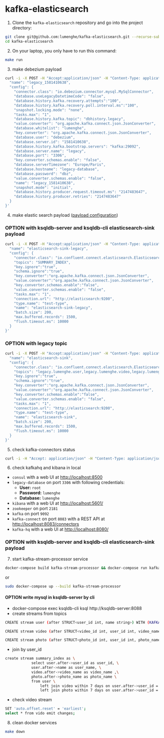 
# kafka-elasticsearch
1. Clone the `kafka-elasticsearch` repository and go into the project directory:
```bash
git clone git@github.com:lumenghe/kafka-elasticsearch.git --recurse-submodules
cd kafka-elasticsearch
```

2. On your laptop, you only have to run this command:
```bash
make run
```

3. make debezium payload
```bash
curl -i -X POST -H "Accept:application/json" -H "Content-Type: application/json" http://127.0.0.1:8083/connectors/ -d '{
  "name": "legacy_1581410638",
  "config": {
    "connector.class": "io.debezium.connector.mysql.MySqlConnector",
    "database.useLegacyDatetimeCode": "false",
    "database.history.kafka.recovery.attempts":"100",
    "database.history.kafka.recovery.poll.interval.ms":"100",
    "snapshot.locking.mode": "none",
    "tasks.max": "1",
    "database.history.kafka.topic": "dbhistory.legacy",
    "value.converter": "org.apache.kafka.connect.json.JsonConverter",
    "database.whitelist": "lumenghe",
    "key.converter": "org.apache.kafka.connect.json.JsonConverter",
    "database.user": "debezium",
    "database.server.id": "1581410638",
    "database.history.kafka.bootstrap.servers": "kafka:29092",
    "database.server.name": "legacy",
    "database.port": "3306",
    "key.converter.schemas.enable": "false",
    "database.serverTimezone": "Europe/Paris",
    "database.hostname": "legacy-database",
    "database.password": "dbz",
    "value.converter.schemas.enable": "false",
    "name": "legacy_1581410638",
    "snapshot.mode": "initial",
    "database.history.producer.request.timeout.ms": "2147483647",
    "database.history.producer.retries": "2147483647"
  }
}'

```


4. make elastic search payload ([payload configuration](https://docs.confluent.io/current/connect/kafka-connect-elasticsearch/configuration_options.html))

### OPTION with ksqldb-server and ksqldb-cli elasticsearch-sink payload
```bash
curl -i -X POST -H "Accept:application/json" -H "Content-Type: application/json"  http://127.0.0.1:8083/connectors/ -d '{
  "name": "elasticsearch-sink-legacy",
  "config": {
    "connector.class": "io.confluent.connect.elasticsearch.ElasticsearchSinkConnector",
    "topics": "SUMMARY_INDEX",
    "key.ignore":"true",
    "schema.ignore":"true",
    "key.converter":"org.apache.kafka.connect.json.JsonConverter",
    "value.converter":"org.apache.kafka.connect.json.JsonConverter",
    "key.converter.schemas.enable":"false",
    "value.converter.schemas.enable": "false",
    "tasks.max": "1",
    "connection.url": "http://elasticsearch:9200",
    "type.name": "test-type",
    "name": "elasticsearch-sink-legacy",
    "batch.size": 200,
    "max.buffered.records": 1500,
    "flush.timeout.ms": 10000
  }
}'
```

### OPTION with legacy topic
```bash
curl -i -X POST -H "Accept:application/json" -H "Content-Type: application/json"  http://127.0.0.1:8083/connectors/ -d '{
  "name": "elasticsearch-sink",
  "config": {
    "connector.class": "io.confluent.connect.elasticsearch.ElasticsearchSinkConnector",
    "topics": "legacy.lumenghe.user,legacy.lumenghe.video,legacy.lumenghe.photo",
    "key.ignore":"true",
    "schema.ignore":"true",
    "key.converter":"org.apache.kafka.connect.json.JsonConverter",
    "value.converter":"org.apache.kafka.connect.json.JsonConverter",
    "key.converter.schemas.enable":"false",
    "value.converter.schemas.enable": "false",
    "tasks.max": "1",
    "connection.url": "http://elasticsearch:9200",
    "type.name": "test-type",
    "name": "elasticsearch-sink",
    "batch.size": 200,
    "max.buffered.records": 1500,
    "flush.timeout.ms": 10000
  }
}'
```


5. check kafka-connectors status
```bash
curl -i -H "Accept: application/json" -H "Content-Type: application/json" -X GET  http://127.0.0.1:8083/connectors/?expand=status
```

6. check kafkahq and kibana in local
* `consul` with a web UI at [http://localhost:8500](http://localhost:8500/ui/dc1/kv)
* `legacy-database` on port `3306` with following credentials:
    * **User:** `root`
    * **Password:** `lumenghe`
    * **Database:** `lumenghe`
* `kibana` with a web UI at [http://localhost:5601/](http://localhost:5601/)
* `zookeeper` on port `2181`
* `kafka` on port `9092`
* `kafka-connect` on port `8083` with a REST API at [http://localhost:8083/connectors](http://localhost:8083/connectors)
* `kafka-hq` with a web UI at [http://localhost:8080/](http://localhost:8080/)


### OPTION with ksqldb-server and ksqldb-cli elasticsearch-sink payload
7. start kafka-stream-processor service
```bash
docker-compose build kafka-stream-processor && docker-compose run kafka-stream-processor
```
or
```bash
sudo docker-compose up --build kafka-stream-processor
```
#### OPTION write mysql in ksqldb-server by cli
* docker-compose exec  ksqldb-cli  ksql http://ksqldb-server:8088
* create streams from topics
```bash
CREATE stream user (after STRUCT<user_id int, name string>) WITH (KAFKA_TOPIC='legacy.lumenghe.user', VALUE_FORMAT='JSON');

CREATE stream video (after STRUCT<video_id int, user_id int, video_name string>) WITH (KAFKA_TOPIC='legacy.lumenghe.video', VALUE_FORMAT='JSON');

CREATE stream photo (after STRUCT<photo_id int, user_id int, photo_name string>) WITH (KAFKA_TOPIC='legacy.lumenghe.photo', VALUE_FORMAT='JSON');
```

* join by user_id
```bash
create stream summary_index as \
            select user.after->user_id as user_id, \
            user.after->name as user_name, \
            video.after->video_name as video_name ,\
            photo.after->photo_name as photo_name \
            from user \
                left join video within 7 days on user.after->user_id = video.after->user_id \
                left join photo within 7 days on user.after->user_id = photo.after->user_id;
```
* check video stream
```bash
SET 'auto.offset.reset' = 'earliest';
select * from vido emit changes;
```
8. clean docker services
```bash
make down
```

